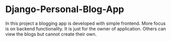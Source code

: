# Django-Personal-Blog-App
In this project a blogging app is developed with simple frontend. More focus is on backend functionality.
It is just for the owner of application. Others can view the blogs but cannot create their own.
